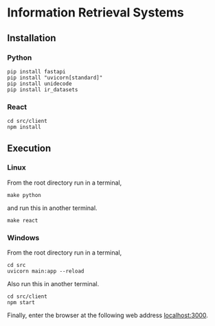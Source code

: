 # Information Retrieval Systems

## Installation

### Python

```shell
pip install fastapi
pip install "uvicorn[standard]"
pip install unidecode
pip install ir_datasets
```

### React

```shell
cd src/client
npm install
```

## Execution

### Linux

From the root directory run in a terminal,

```shell
make python
```

and run this in another terminal.

```shell
make react
```

### Windows

From the root directory run in a terminal,

```shell
cd src
uvicorn main:app --reload
```

Also run this in another terminal.

```shell
cd src/client
npm start
```

Finally, enter the browser at the following web address [localhost:3000](http://localhost:3000).
